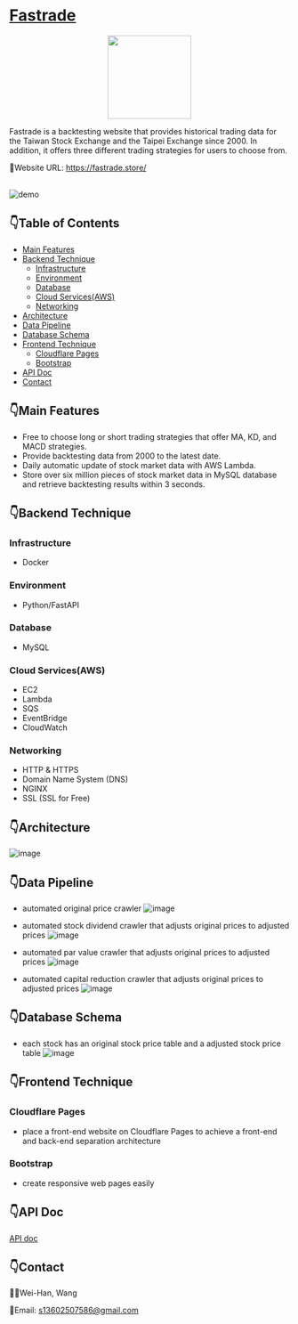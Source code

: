 # [Fastrade](https://fastrade.store/)

<p align="center">
  <img width="150" src="logo.png">
</p>

Fastrade is a backtesting website that provides historical trading data for the Taiwan Stock Exchange and the Taipei Exchange since 2000. In addition, it offers three different trading strategies for users to choose from.

🔗Website URL: https://fastrade.store/

</br>

<img  src="./demo.gif" alt="demo"/>

## :point_down:Table of Contents

- [Main Features](#point_downmain-features)
- [Backend Technique](#point_downbackend-technique)
  - [Infrastructure](#infrastructure)
  - [Environment](#environment)
  - [Database](#database)
  - [Cloud Services(AWS)](#cloud-servicesaws)
  - [Networking](#networking)
- [Architecture](#point_downarchitecture)
- [Data Pipeline](#point_downdata-pipeline)
- [Database Schema](#point_downdatabase-schema)
- [Frontend Technique](#point_downfrontend-technique)
  - [Cloudflare Pages](#Cloudflare-Pages)
  - [Bootstrap](#bootstrap)
- [API Doc](#point_downapi-doc)
- [Contact](#point_downcontact)

## :point_down:Main Features

- Free to choose long or short trading strategies that offer MA, KD, and MACD strategies.
- Provide backtesting data from 2000 to the latest date.
- Daily automatic update of stock market data with AWS Lambda.
- Store over six million pieces of stock market data in MySQL database and retrieve backtesting results within 3 seconds.

## :point_down:Backend Technique

### Infrastructure

- Docker

### Environment

- Python/FastAPI

### Database

- MySQL

### Cloud Services(AWS)

- EC2
- Lambda
- SQS
- EventBridge
- CloudWatch

### Networking

- HTTP & HTTPS
- Domain Name System (DNS)
- NGINX
- SSL (SSL for Free)

## :point_down:Architecture

![image](architecture.png)

## :point_down:Data Pipeline

- automated original price crawler
  ![image](price_crawler.png)

- automated stock dividend crawler that adjusts original prices to adjusted prices
  ![image](dividend_crawler.png)

- automated par value crawler that adjusts original prices to adjusted prices
  ![image](par_value_adjustment_crawler.png)

- automated capital reduction crawler that adjusts original prices to adjusted prices
  ![image](par_value_adjustment_crawler.png)

## :point_down:Database Schema

- each stock has an original stock price table and a adjusted stock price table
  ![image](mysql.png)

## :point_down:Frontend Technique

### Cloudflare Pages

- place a front-end website on Cloudflare Pages to achieve a front-end and back-end separation architecture

### Bootstrap

- create responsive web pages easily

## :point_down:API Doc

[API doc](https://api.fastrade.store/docs)

## :point_down:Contact

👨‍💻Wei-Han, Wang
<br/>

:email:Email: s13602507586@gmail.com
